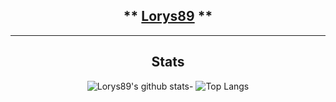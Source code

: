 <div align="center">

## ** [Lorys89](https://github.com/Lorys89) **

<hr>

## Stats

![Lorys89's github stats](https://github-readme-stats.vercel.app/api?username=bingdang&show_icons=true&theme=tokyonight)- ![Top Langs](https://github-readme-stats.vercel.app/api/top-langs/?username=bingdang&show_icons=true&theme=tokyonight)
 

</div>
